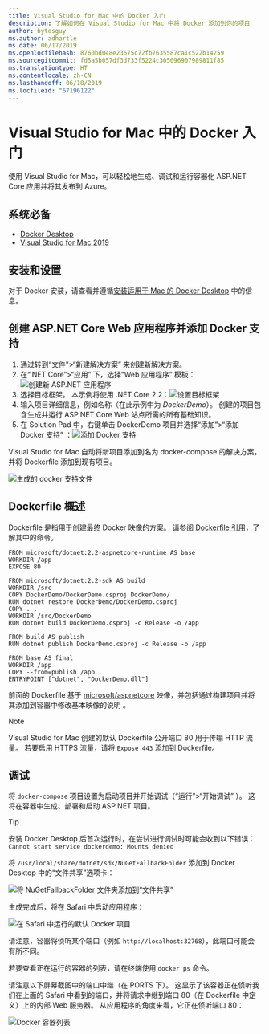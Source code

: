 ```yaml
---
title: Visual Studio for Mac 中的 Docker 入门
description: 了解如何在 Visual Studio for Mac 中将 Docker 添加到你的项目
author: bytesguy
ms.author: adhartle
ms.date: 06/17/2019
ms.openlocfilehash: 8760bd048e23675c72fb7635587ca1c522b14259
ms.sourcegitcommit: fd5a5b057df3d733f5224c305096907989811f85
ms.translationtype: HT
ms.contentlocale: zh-CN
ms.lasthandoff: 06/18/2019
ms.locfileid: "67196122"
---
```

# <a name="get-started-with-docker-in-visual-studio-for-mac"></a>Visual Studio for Mac 中的 Docker 入门

使用 Visual Studio for Mac，可以轻松地生成、调试和运行容器化 ASP.NET Core 应用并将其发布到 Azure。

## <a name="prerequisites"></a>系统必备

* [Docker Desktop](https://hub.docker.com/editions/community/docker-ce-desktop-mac)
* [Visual Studio for Mac 2019](https://visualstudio.microsoft.com/vs/mac)

## <a name="installation-and-setup"></a>安装和设置

对于 Docker 安装，请查看并遵循[安装适用于 Mac 的 Docker Desktop](https://docs.docker.com/docker-for-mac/install/) 中的信息。

## <a name="creating-an-aspnet-core-web-application-and-adding-docker-support"></a>创建 ASP.NET Core Web 应用程序并添加 Docker 支持

1. 通过转到“文件”>“新建解决方案”  来创建新解决方案。
1. 在“.NET Core”>“应用”  下，选择“Web 应用程序”  模板：![创建新 ASP.NET 应用程序](media/docker-quickstart-1.png)
1. 选择目标框架。 本示例将使用 .NET Core 2.2：![设置目标框架](media/docker-quickstart-2.png)
1. 输入项目详细信息，例如名称（在此示例中为 _DockerDemo_）。 创建的项目包含生成并运行 ASP.NET Core Web 站点所需的所有基础知识。
1. 在 Solution Pad 中，右键单击 DockerDemo 项目并选择“添加”>“添加 Docker 支持”  ：![添加 Docker 支持](media/docker-quickstart-3.png)

Visual Studio for Mac 自动将新项目添加到名为 docker-compose  的解决方案，并将 Dockerfile  添加到现有项目。

![生成的 docker 支持文件](media/docker-quickstart-4.png)

## <a name="dockerfile-overview"></a>Dockerfile 概述

Dockerfile 是指用于创建最终 Docker 映像的方案。 请参阅 [Dockerfile 引用](https://docs.docker.com/engine/reference/builder/)，了解其中的命令。

```
FROM microsoft/dotnet:2.2-aspnetcore-runtime AS base
WORKDIR /app
EXPOSE 80

FROM microsoft/dotnet:2.2-sdk AS build
WORKDIR /src
COPY DockerDemo/DockerDemo.csproj DockerDemo/
RUN dotnet restore DockerDemo/DockerDemo.csproj
COPY . .
WORKDIR /src/DockerDemo
RUN dotnet build DockerDemo.csproj -c Release -o /app

FROM build AS publish
RUN dotnet publish DockerDemo.csproj -c Release -o /app

FROM base AS final
WORKDIR /app
COPY --from=publish /app .
ENTRYPOINT ["dotnet", "DockerDemo.dll"]
```

前面的 Dockerfile 基于 [microsoft/aspnetcore](https://hub.docker.com/r/microsoft/aspnetcore/) 映像，并包括通过构建项目并将其添加到容器中修改基本映像的说明  。

> [!NOTE]
> Visual Studio for Mac 创建的默认 Dockerfile 公开端口 80 用于传输 HTTP 流量。 若要启用 HTTPS 流量，请将 `Expose 443` 添加到 Dockerfile。

## <a name="debugging"></a>调试

将 `docker-compose` 项目设置为启动项目并开始调试（“运行”>“开始调试”  ）。 这将在容器中生成、部署和启动 ASP.NET 项目。

> [!TIP]
> 安装 Docker Desktop 后首次运行时，在尝试进行调试时可能会收到以下错误：`Cannot start service dockerdemo: Mounts denied`
> 
> 将 `/usr/local/share/dotnet/sdk/NuGetFallbackFolder` 添加到 Docker Desktop 中的“文件共享”选项卡：
>
> ![将 NuGetFallbackFolder 文件夹添加到“文件共享”](media/docker-quickstart-5.png)

生成完成后，将在 Safari 中启动应用程序：

![在 Safari 中运行的默认 Docker 项目](media/docker-quickstart-6.png)

请注意，容器将侦听某个端口（例如 `http://localhost:32768`），此端口可能会有所不同。

若要查看正在运行的容器的列表，请在终端使用 `docker ps` 命令。

请注意以下屏幕截图中的端口中继（在 PORTS  下）。 这显示了该容器正在侦听我们在上面的 Safari 中看到的端口，并将请求中继到端口 80（在 Dockerfile 中定义）上的内部 Web 服务器。 从应用程序的角度来看，它正在侦听端口 80：

![Docker 容器列表](media/docker-quickstart-7.png)
